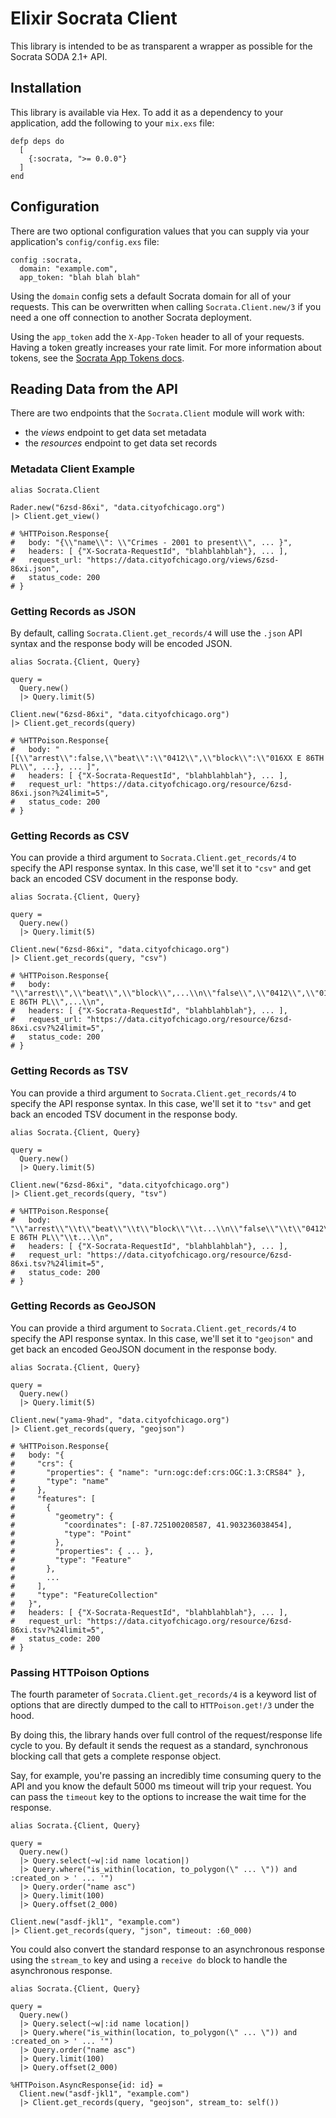 # Elixir Socrata Client

This library is intended to be as transparent a wrapper as possible for
the Socrata SODA 2.1+ API.

## Installation

This library is available via Hex. To add it as a dependency to your
application, add the following to your `mix.exs` file:

    defp deps do
      [
        {:socrata, ">= 0.0.0"}
      ]
    end

## Configuration

There are two optional configuration values that you can supply via your
application's `config/config.exs` file:

    config :socrata,
      domain: "example.com",
      app_token: "blah blah blah"

Using the `domain` config sets a default Socrata domain for all of your
requests. This can be overwritten when calling `Socrata.Client.new/3` if
you need a one off connection to another Socrata deployment.

Using the `app_token` add the `X-App-Token` header to all of your requests.
Having a token greatly increases your rate limit. For more information about
tokens, see the
[Socrata App Tokens docs](https://dev.socrata.com/docs/app-tokens.html).

## Reading Data from the API

There are two endpoints that the `Socrata.Client` module will work with:

- the _views_ endpoint to get data set metadata
- the _resources_ endpoint to get data set records

### Metadata Client Example

    alias Socrata.Client

    Rader.new("6zsd-86xi", "data.cityofchicago.org")
    |> Client.get_view()

    # %HTTPoison.Response{
    #   body: "{\\"name\\": \\"Crimes - 2001 to present\\", ... }",
    #   headers: [ {"X-Socrata-RequestId", "blahblahblah"}, ... ],
    #   request_url: "https://data.cityofchicago.org/views/6zsd-86xi.json",
    #   status_code: 200
    # }

### Getting Records as JSON

By default, calling `Socrata.Client.get_records/4` will use the `.json` API
syntax and the response body will be encoded JSON.

    alias Socrata.{Client, Query}

    query =
      Query.new()
      |> Query.limit(5)

    Client.new("6zsd-86xi", "data.cityofchicago.org")
    |> Client.get_records(query)

    # %HTTPoison.Response{
    #   body: "[{\\"arrest\\":false,\\"beat\\":\\"0412\\",\\"block\\":\\"016XX E 86TH PL\\", ...}, ... ]",
    #   headers: [ {"X-Socrata-RequestId", "blahblahblah"}, ... ],
    #   request_url: "https://data.cityofchicago.org/resource/6zsd-86xi.json?%24limit=5",
    #   status_code: 200
    # }

### Getting Records as CSV

You can provide a third argument to `Socrata.Client.get_records/4` to specify
the API response syntax. In this case, we'll set it to `"csv"` and get back
an encoded CSV document in the response body.

    alias Socrata.{Client, Query}

    query =
      Query.new()
      |> Query.limit(5)

    Client.new("6zsd-86xi", "data.cityofchicago.org")
    |> Client.get_records(query, "csv")

    # %HTTPoison.Response{
    #   body: "\\"arrest\\",\\"beat\\",\\"block\\",...\\n\\"false\\",\\"0412\\",\\"016XX E 86TH PL\\",...\\n",
    #   headers: [ {"X-Socrata-RequestId", "blahblahblah"}, ... ],
    #   request_url: "https://data.cityofchicago.org/resource/6zsd-86xi.csv?%24limit=5",
    #   status_code: 200
    # }

### Getting Records as TSV

You can provide a third argument to `Socrata.Client.get_records/4` to specify
the API response syntax. In this case, we'll set it to `"tsv"` and get back
an encoded TSV document in the response body.

    alias Socrata.{Client, Query}

    query =
      Query.new()
      |> Query.limit(5)

    Client.new("6zsd-86xi", "data.cityofchicago.org")
    |> Client.get_records(query, "tsv")

    # %HTTPoison.Response{
    #   body: "\\"arrest\\"\\t\\"beat\\"\\t\\"block\\"\\t...\\n\\"false\\"\\t\\"0412\\"\\t\\"016XX E 86TH PL\\"\\t...\\n",
    #   headers: [ {"X-Socrata-RequestId", "blahblahblah"}, ... ],
    #   request_url: "https://data.cityofchicago.org/resource/6zsd-86xi.tsv?%24limit=5",
    #   status_code: 200
    # }

### Getting Records as GeoJSON

You can provide a third argument to `Socrata.Client.get_records/4` to specify
the API response syntax. In this case, we'll set it to `"geojson"` and get
back an encoded GeoJSON document in the response body.

    alias Socrata.{Client, Query}

    query =
      Query.new()
      |> Query.limit(5)

    Client.new("yama-9had", "data.cityofchicago.org")
    |> Client.get_records(query, "geojson")

    # %HTTPoison.Response{
    #   body: "{
    #     "crs": {
    #       "properties": { "name": "urn:ogc:def:crs:OGC:1.3:CRS84" },
    #       "type": "name"
    #     },
    #     "features": [
    #       {
    #         "geometry": {
    #           "coordinates": [-87.725100208587, 41.903236038454],
    #           "type": "Point"
    #         },
    #         "properties": { ... },
    #         "type": "Feature"
    #       },
    #       ...
    #     ],
    #     "type": "FeatureCollection"
    #   }",
    #   headers: [ {"X-Socrata-RequestId", "blahblahblah"}, ... ],
    #   request_url: "https://data.cityofchicago.org/resource/6zsd-86xi.tsv?%24limit=5",
    #   status_code: 200
    # }

### Passing HTTPoison Options

The fourth parameter of `Socrata.Client.get_records/4` is a keyword list of
options that are directly dumped to the call to `HTTPoison.get!/3` under the
hood.

By doing this, the library hands over full control of the request/response
life cycle to you. By default it sends the request as a standard, synchronous
blocking call that gets a complete response object.

Say, for example, you're passing an incredibly time consuming query to the
API and you know the default 5000 ms timeout will trip your request. You can
pass the `timeout` key to the options to increase the wait time for the
response.

    alias Socrata.{Client, Query}

    query =
      Query.new()
      |> Query.select(~w|:id name location|)
      |> Query.where("is_within(location, to_polygon(\" ... \")) and :created_on > ' ... '")
      |> Query.order("name asc")
      |> Query.limit(100)
      |> Query.offset(2_000)

    Client.new("asdf-jkl1", "example.com")
    |> Client.get_records(query, "json", timeout: :60_000)

You could also convert the standard response to an asynchronous response
using the `stream_to` key and using a `receive do` block to handle the
asynchronous response.

    alias Socrata.{Client, Query}

    query =
      Query.new()
      |> Query.select(~w|:id name location|)
      |> Query.where("is_within(location, to_polygon(\" ... \")) and :created_on > ' ... '")
      |> Query.order("name asc")
      |> Query.limit(100)
      |> Query.offset(2_000)

    %HTTPoison.AsyncResponse{id: id} =
      Client.new("asdf-jkl1", "example.com")
      |> Client.get_records(query, "geojson", stream_to: self())
